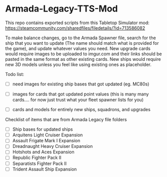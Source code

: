 # Armada-Legacy-TTS-Mod

This repo contains exported scripts from this Tabletop Simulator mod: https://steamcommunity.com/sharedfiles/filedetails/?id=713586082

To make balance changes, go to the Armada Spawner file, search for the ship that you want to update (The name should match what is provided for the game), and update whatever values you need.
New upgrade cards would require images to be uploaded to imgur.com and their links should be pasted in the same format as other existing cards.
New ships would require new 3D models unless you feel like using existing ones as placeholder.

Todo list:
- [ ] need images for existing ship bases that got updated (eg. MC80s)
- [ ] images for cards that got updated point values (this is many many cards.... for now just trust what your fleet spawner lists for you)
- [ ] cards and models for entirely new ships, squadrons, and upgrades


Checklist of items that are from Armada Legacy file folders

- [ ] Ship bases for updated ships
- [ ] Arquitens Light Cruiser Expansion
- [ ] Assault Frigate Mark I Expansion
- [ ] Dreadnaught Heavy Cruiser Expansion
- [ ] Hotshots and Aces Expansion
- [ ] Republic Fighter Pack II
- [ ] Separatists Fighter Pack II
- [ ] Trident Assault Ship Expansion
